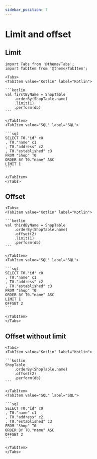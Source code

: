 ```yaml
---
sidebar_position: 7
---
```


# Limit and offset

## Limit

````mdx-code-block
import Tabs from '@theme/Tabs';
import TabItem from '@theme/TabItem';

<Tabs>
<TabItem value="Kotlin" label="Kotlin">

```kotlin
val firstByName = ShopTable
    .orderBy(ShopTable.name)
    .limit(1)
    .perform(db)
```

</TabItem>
<TabItem value="SQL" label="SQL">

```sql
SELECT T0."id" c0
, T0."name" c1
, T0."address" c2
, T0."established" c3
FROM "Shop" T0
ORDER BY T0."name" ASC
LIMIT 1
```

</TabItem>
</Tabs>
````

## Offset

````mdx-code-block
<Tabs>
<TabItem value="Kotlin" label="Kotlin">

```kotlin
val thirdByName = ShopTable
    .orderBy(ShopTable.name)
    .offset(2)
    .limit(1)
    .perform(db)
```

</TabItem>
<TabItem value="SQL" label="SQL">

```sql
SELECT T0."id" c0
, T0."name" c1
, T0."address" c2
, T0."established" c3
FROM "Shop" T0
ORDER BY T0."name" ASC
LIMIT 1
OFFSET 2
```

</TabItem>
</Tabs>
````

## Offset without limit

````mdx-code-block
<Tabs>
<TabItem value="Kotlin" label="Kotlin">

```kotlin
ShopTable
    .orderBy(ShopTable.name)
    .offset(2)
    .perform(db)
```

</TabItem>
<TabItem value="SQL" label="SQL">

```sql
SELECT T0."id" c0
, T0."name" c1
, T0."address" c2
, T0."established" c3
FROM "Shop" T0
ORDER BY T0."name" ASC
OFFSET 2
```

</TabItem>
</Tabs>
````
